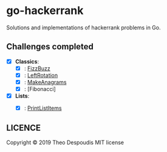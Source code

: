 # go-hackerrank
Solutions and implementations of hackerrank problems in Go.

## Challenges completed

- [x] **Classics**:
    - [x] : [FizzBuzz](https://www.hackerrank.com/challenges/fizzbuzz/submissions/code/123438696)
    - [x] : [LeftRotation](https://www.hackerrank.com/challenges/ctci-array-left-rotation)
    - [x] : [MakeAnagrams](https://www.hackerrank.com/challenges/ctci-making-anagrams/problem?h_l=interview&playlist_slugs%5B%5D=interview-preparation-kit&playlist_slugs%5B%5D=strings)
    - [x] : [Fibonacci]

- [x] **Lists**:
    - [x] : [PrintListItems](https://www.hackerrank.com/challenges/print-the-elements-of-a-linked-list/problem)
    

## LICENCE
Copyright © 2019 Theo Despoudis MIT license